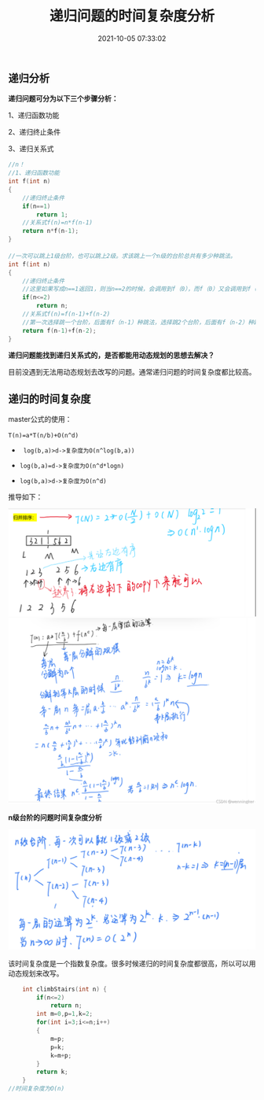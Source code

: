 ﻿---
title: 递归问题的时间复杂度分析
date: 2021-10-05 07:33:02
categories: Algorithm
tags: [CPP]
---

## 递归分析

**递归问题可分为以下三个步骤分析：**

1、递归函数功能

2、递归终止条件

3、递归关系式

```cpp
//n！
//1、递归函数功能
int f(int n)
{
	//递归终止条件
    if(n==1)
        return 1;
    //关系式f(n)=n*f(n-1)
    return n*f(n-1);
}

//一次可以跳上1级台阶，也可以跳上2级。求该跳上一个n级的台阶总共有多少种跳法。
int f(int n)
{
	//递归终止条件
    //这里如果写成n==1返回1，则当n==2的时候，会调用到f（0），而f（0）又会调用到f（-1）和f（-2）从而变成死循环
    if(n<=2)
        return n;
    //关系式f(n)=f(n-1)+f(n-2)
    //第一次选择跳一个台阶，后面有f（n-1）种跳法，选择跳2个台阶，后面有f（n-2）种跳法
    return f(n-1)+f(n-2);
}

```

**递归问题能找到递归关系式的，是否都能用动态规划的思想去解决？**

目前没遇到无法用动态规划去改写的问题。通常递归问题的时间复杂度都比较高。

## 递归的时间复杂度

master公式的使用：

`T(n)=a*T(n/b)+O(n^d)`

- ` log(b,a)>d->复杂度为O(n^log(b,a))`

- `log(b,a)=d->复杂度为O(n^d*logn)`
- `log(b,a)>d->复杂度为O(n^d)`

推导如下：

![](../imgs/image-16.png)
![](../imgs/image-17.png)

**n级台阶的问题时间复杂度分析**

![](../imgs/image-18.png)

该时间复杂度是一个指数复杂度。很多时候递归的时间复杂度都很高，所以可以用动态规划来改写。

```cpp
    int climbStairs(int n) {
        if(n<=2)
            return n;
        int m=0,p=1,k=2;
        for(int i=3;i<=n;i++)
        {
            m=p;
            p=k;
            k=m+p;
        }
        return k;
    }
//时间复杂度为O(n)
```

